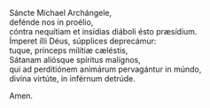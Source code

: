 Sáncte Míchael Archángele,\
defénde nos in proélio,\
cóntra nequítiam et insídias diáboli ésto præsídium.\
Ímperet ílli Déus, súpplices deprecámur:\
tuque, prínceps milítiæ cæléstis,\
Sátanam aliósque spíritus malígnos,\
qui ad perditiónem animárum pervagántur in múndo,\
divína virtúte, in inférnum detrúde.

Amen.
